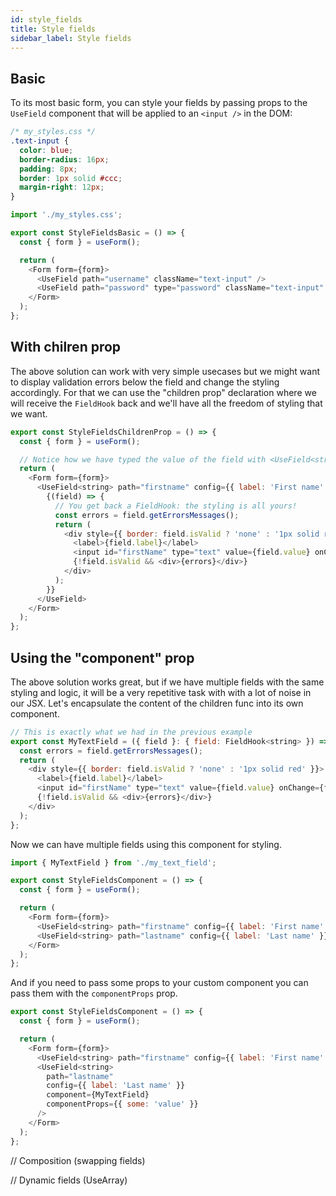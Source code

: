 ```yaml
---
id: style_fields
title: Style fields
sidebar_label: Style fields
---
```


## Basic

To its most basic form, you can style your fields by passing props to the `UseField` component that will be applied to an `<input />` in the DOM:



```css
/* my_styles.css */
.text-input {
  color: blue;
  border-radius: 16px;
  padding: 8px;
  border: 1px solid #ccc;
  margin-right: 12px;
}
```

```js
import './my_styles.css';

export const StyleFieldsBasic = () => {
  const { form } = useForm();

  return (
    <Form form={form}>
      <UseField path="username" className="text-input" />
      <UseField path="password" type="password" className="text-input" />
    </Form>
  );
};
```

## With chilren prop

The above solution can work with very simple usecases but we might want to display validation errors below the field and change the styling accordingly. For that we can use the "children prop" declaration where we will receive the `FieldHook` back and we'll have all the freedom of styling that we want.

```js
export const StyleFieldsChildrenProp = () => {
  const { form } = useForm();

  // Notice how we have typed the value of the field with <UseField<string> ...>
  return (
    <Form form={form}>
      <UseField<string> path="firstname" config={{ label: 'First name' }}>
        {(field) => {
          // You get back a FieldHook: the styling is all yours!
          const errors = field.getErrorsMessages();
          return (
            <div style={{ border: field.isValid ? 'none' : '1px solid red' }}>
              <label>{field.label}</label>
              <input id="firstName" type="text" value={field.value} onChange={field.onChange} />
              {!field.isValid && <div>{errors}</div>}
            </div>
          );
        }}
      </UseField>
    </Form>
  );
};
```

## Using the "component" prop

The above solution works great, but if we have multiple fields with the same styling and logic, it will be a very repetitive task with with a lot of noise in our JSX. Let's encapsulate the content of the children func into its own component.

```js
// This is exactly what we had in the previous example
export const MyTextField = ({ field }: { field: FieldHook<string> }) => {
  const errors = field.getErrorsMessages();
  return (
    <div style={{ border: field.isValid ? 'none' : '1px solid red' }}>
      <label>{field.label}</label>
      <input id="firstName" type="text" value={field.value} onChange={field.onChange} />
      {!field.isValid && <div>{errors}</div>}
    </div>
  );
};
```

Now we can have multiple fields using this component for styling.

```js
import { MyTextField } from './my_text_field';

export const StyleFieldsComponent = () => {
  const { form } = useForm();

  return (
    <Form form={form}>
      <UseField<string> path="firstname" config={{ label: 'First name' }} component={MyTextField} />
      <UseField<string> path="lastname" config={{ label: 'Last name' }} component={MyTextField} />
    </Form>
  );
};
```

And if you need to pass some props to your custom component you can pass them with the `componentProps` prop.

```js
export const StyleFieldsComponent = () => {
  const { form } = useForm();

  return (
    <Form form={form}>
      <UseField<string> path="firstname" config={{ label: 'First name' }} component={MyTextField} />
      <UseField<string>
        path="lastname"
        config={{ label: 'Last name' }}
        component={MyTextField}
        componentProps={{ some: 'value' }}
      />
    </Form>
  );
};
```


// Composition (swapping fields)

// Dynamic fields (UseArray)

